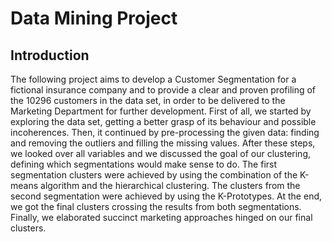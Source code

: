 # Data Mining Project

## Introduction 

The following project aims to develop a Customer Segmentation for a fictional insurance company and to provide a clear and proven profiling of the 10296 customers in the data set, in order to be delivered to the Marketing Department for further development. 
First of all, we started by exploring the data set, getting a better grasp of its behaviour and possible incoherences. Then, it continued by pre-processing the given data: finding and removing the outliers and filling the missing values. After these steps, we looked over all variables and we discussed the goal of our clustering, defining which segmentations would make sense to do.
The first segmentation clusters were achieved by using the combination of the K-means algorithm and the hierarchical clustering. The clusters from the second segmentation were achieved by using the K-Prototypes. At the end, we got the final clusters crossing the results from both segmentations. 
Finally, we elaborated succinct marketing approaches hinged on our final clusters.
